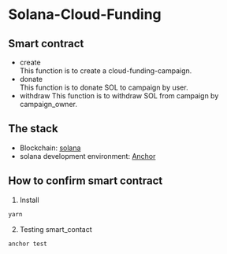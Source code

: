 # Solana-Cloud-Funding
## Smart contract
- create<br>
This function is to create a cloud-funding-campaign.
- donate<br>
This function is to donate SOL to campaign by user.
- withdraw
This function is to withdraw SOL from campaign by campaign_owner.

## The stack
- Blockchain: [solana](https://solana.com/ja)
- solana development environment: [Anchor](https://book.anchor-lang.com/)

## How to confirm smart contract
1. Install
```bash
yarn
```

2. Testing smart_contact
```bash
anchor test
```